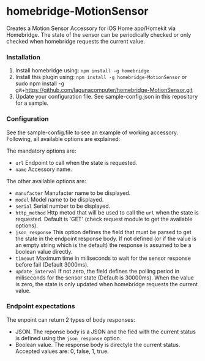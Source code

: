 # homebridge-MotionSensor

Creates a Motion Sensor Accessory for iOS Home app/Homekit via Homebridge.
The state of the sensor can be periodically checked or only checked when homebridge requests the current value.


### Installation

1. Install homebridge using: ```npm install -g homebridge```
2. Install this plugin using: ```npm install -g homebridge-MotionSensor``` or sudo npm install -g git+https://github.com/lagunacomputer/homebridge-MotionSensor.git
3. Update your configuration file. See sample-config.json in this repository for a sample.

### Configuration

See the sample-config.file to see an example of working accessory. Following, all available options are explained:

The mandatory options are:
 * ```url``` Endpoint to call when the state is requested.
 * ```name``` Accessory name.

The other available options are:
 * ```manufacter``` Manufacter name to be displayed.
 * ```model``` Model name to be displayed.
 * ```serial``` Serial number to be displayed.
 * ```http_method``` Http metod that will be used to call the ```url``` when the state is requested. Default is 'GET' (check request module to get the available options).
 * ```json_response``` This option defines the field that must be parsed to get the state in the endpoint response body. If not defined (or if the value is an empty string which is the default) the response is assumed to be a boolean value directly.
 * ```timeout``` Maximum time in miliseconds to wait for the sensor response before fail (Default 3000ms).
 * ```update_interval``` If not zero, the field defines the polling period in miliseconds for the sensor state (Default is 30000ms). When the value is zero, the state is only updated when homebridge requests the current value.

### Endpoint expectations
The enpoint can return 2 types of body responses:
 * JSON. The reponse body is a JSON and the fied with the current status is defined using the ```json_response``` option.
 * Boolean value. The response body is directyle the current status. Accepted values are: 0, false, 1, true.
